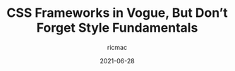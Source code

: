 ---
author: ricmac
date: 2021-06-28
publisher: thenewstack
tags:
  - css
  - frameworks
  - quality
  - meta
target_url: https://thenewstack.io/css-frameworks-in-vogue-but-dont-forget-style-fundamentals/
title: CSS Frameworks in Vogue, But Don’t Forget Style Fundamentals
---